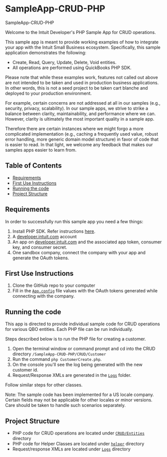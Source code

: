 # SampleApp-CRUD-PHP
SampleApp-CRUD-PHP

<p>Welcome to the Intuit Developer's PHP Sample App for CRUD operations.</p>
<p>This sample app is meant to provide working examples of how to integrate your app with the Intuit Small Business ecosystem. Specifically, this sample application demonstrates the following:</p>

<ul>
	<li>Create, Read, Query, Update, Delete, Void entities.</li>
	<li>All operations are performed using QuickBooks PHP SDK.</li>
</ul>

<p>Please note that while these examples work, features not called out above are not intended to be taken and used in production business applications. In other words, this is not a seed project to be taken cart blanche and deployed to your production environment.</p>  

<p>For example, certain concerns are not addressed at all in our samples (e.g., security, privacy, scalability). In our sample apps, we strive to strike a balance between clarity, maintainability, and performance where we can. However, clarity is ultimately the most important quality in a sample app.</p>

<p>Therefore there are certain instances where we might forgo a more complicated implementation (e.g., caching a frequently used value, robust error handling, more generic domain model structure) in favor of code that is easier to read. In that light, we welcome any feedback that makes our samples apps easier to learn from.</p>

## Table of Contents

* [Requirements](#requirements)
* [First Use Instructions](#first-use-instructions)
* [Running the code](#running-the-code)
* [Project Structure](#project-structure)


## Requirements

In order to successfully run this sample app you need a few things:

1. Install PHP SDK. Refer instructions [here](https://developer.intuit.com/docs/0100_quickbooks_online/0400_tools/0005_accounting/0209_php/0002_install_the_php_sdk).
2. A [developer.intuit.com](http://developer.intuit.com) account
3. An app on [developer.intuit.com](http://developer.intuit.com) and the associated app token, consumer key, and consumer secret.
4. One sandbox company, connect the company with your app and generate the OAuth tokens.

## First Use Instructions

1. Clone the GitHub repo to your computer
2. Fill in the [`App.config`](CRUD/App.config) file values with the OAuth tokens generated while connecting with the company.

## Running the code

This app is directed to provide individual sample code for CRUD operations for various QBO entities.
Each PHP file can be run individually.

Steps described below is to run the PHP file for creating a customer.

1. Open the terminal window or command prompt and cd into the CRUD directory `/SampleApp-CRUD-PHP/CRUD/Customer`
2. Run the command `php CustomerCreate.php`.
3. On the console you'll see the log being generated with the new customer id.
4. Request/Response XMLs are generated in the [`Logs`](CRUD/Logs) folder.

Follow similar steps for other classes.

Note: The sample code has been implemented for a US locale company. Certain fields may not be applicable for other locales or minor versions. Care should be taken to handle such scenarios separately.

## Project Structure

* PHP code for CRUD operations are located under [`CRUD/Entities`](CRUD/Entities) directory
* PHP code for Helper Classes are located under [`helper`](CRUD/helper) directory
* Request/response XMLs are located under [`Logs`](CRUD/Logs) directory

